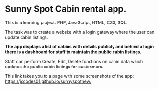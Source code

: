 # **Sunny Spot Cabin rental app.**

This is a learning project.
PHP, JavaScript, HTML, CSS, SQL.

The task was to create a website with a login gateway where the user can update cabin listings.

**The app displays a list of cabins with details publicly and behind a login there is a dashboard for staff to maintain the public cabin listings.**

Staff can perform Create, Edit, Delete functions on cabin data which updates the public cabin listings for custonmers.

This link takes you to a page with some screenshots of the app:
https://jocodes01.github.io/sunnyspotnew/
